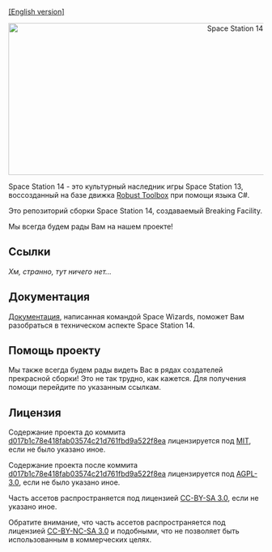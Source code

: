 [[English version]](https://github.com/Breaking-Facility/space-station-14/blob/master/README.md)

<p align="center"> <img alt="Space Station 14" width="880" height="300" src="https://raw.githubusercontent.com/space-wizards/asset-dump/de329a7898bb716b9d5ba9a0cd07f38e61f1ed05/github-logo.svg" /></p>

Space Station 14 - это культурный наследник игры Space Station 13, воссозданный на базе движка [Robust Toolbox](https://github.com/space-wizards/RobustToolbox) при помощи языка C#.

Это репозиторий сборки Space Station 14, создаваемый Breaking Facility.

Мы всегда будем рады Вам на нашем проекте!

## Ссылки

*Хм, странно, тут ничего нет...*

## Документация

[Документация](https://docs.spacestation14.io/), написанная командой Space Wizards, поможет Вам разобраться в техническом аспекте Space Station 14.

## Помощь проекту

Мы также всегда будем рады видеть Вас в рядах создателей прекрасной сборки! Это не так трудно, как кажется. Для получения помощи перейдите по указанным ссылкам.

## Лицензия
Содержание проекта до коммита [d017b1c78e418fab03574c21d761fbd9a522f8ea](https://github.com/Breaking-Facility/space-station-14/commit/d017b1c78e418fab03574c21d761fbd9a522f8ea) лицензируется под [MIT](https://github.com/Breaking-Facility/space-station-14/blob/master/LICENSE-MIT.TXT), если не было указано иное.

Содержание проекта после коммита [d017b1c78e418fab03574c21d761fbd9a522f8ea](https://github.com/Breaking-Facility/space-station-14/commit/d017b1c78e418fab03574c21d761fbd9a522f8ea) лицензируется под [AGPL-3.0](https://github.com/Breaking-Facility/space-station-14/blob/master/LICENSE-AGPLv3.TXT), если не было указано иное.

Часть ассетов распространяется под лицензией [CC-BY-SA 3.0](https://creativecommons.org/licenses/by-sa/3.0/), если не указано иное.

Обратите внимание, что часть ассетов распространяется под лицензией [CC-BY-NC-SA 3.0](https://creativecommons.org/licenses/by-nc-sa/3.0/) и подобными, что не позволяет быть использованным в коммерческих целях.
